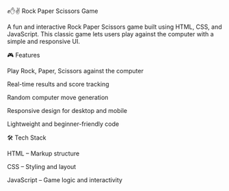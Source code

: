 ✊✋✌️ Rock Paper Scissors Game

A fun and interactive Rock Paper Scissors game built using HTML, CSS, and JavaScript. This classic game lets users play against the computer with a simple and responsive UI.

🎮 Features

Play Rock, Paper, Scissors against the computer

Real-time results and score tracking

Random computer move generation

Responsive design for desktop and mobile

Lightweight and beginner-friendly code

🛠️ Tech Stack

HTML – Markup structure

CSS – Styling and layout

JavaScript – Game logic and interactivity
